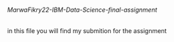 ###### MarwaFikry22-IBM-Data-Science-final-assignment

in this file you will find my submition for the assignment
